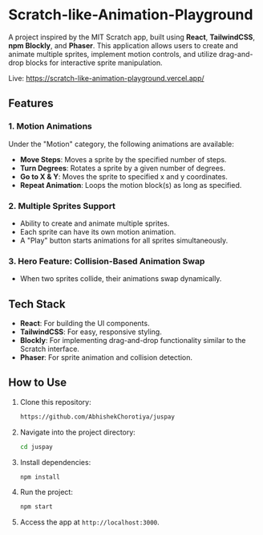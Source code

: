 ﻿# Scratch-like-Animation-Playground
A project inspired by the MIT Scratch app, built using **React**, **TailwindCSS**, **npm Blockly**, and **Phaser**. This application allows users to create and animate multiple sprites, implement motion controls, and utilize drag-and-drop blocks for interactive sprite manipulation.

Live: https://scratch-like-animation-playground.vercel.app/

## Features

### 1. Motion Animations

Under the "Motion" category, the following animations are available:

- **Move Steps**: Moves a sprite by the specified number of steps.
- **Turn Degrees**: Rotates a sprite by a given number of degrees.
- **Go to X & Y**: Moves the sprite to specified x and y coordinates.
- **Repeat Animation**: Loops the motion block(s) as long as specified.

### 2. Multiple Sprites Support

- Ability to create and animate multiple sprites.
- Each sprite can have its own motion animation.
- A "Play" button starts animations for all sprites simultaneously.

### 3. Hero Feature: Collision-Based Animation Swap

- When two sprites collide, their animations swap dynamically.

## Tech Stack

- **React**: For building the UI components.
- **TailwindCSS**: For easy, responsive styling.
- **Blockly**: For implementing drag-and-drop functionality similar to the Scratch interface.
- **Phaser**: For sprite animation and collision detection.

## How to Use

1. Clone this repository:
   ```bash
   https://github.com/AbhishekChorotiya/juspay
   ```
2. Navigate into the project directory:
   ```bash
   cd juspay
   ```
3. Install dependencies:
   ```bash
   npm install
   ```
4. Run the project:
   ```bash
   npm start
   ```
5. Access the app at `http://localhost:3000`.
